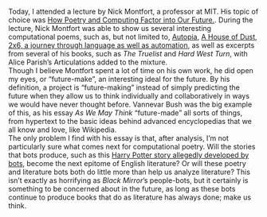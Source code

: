 Today, I attended a lecture by Nick Montfort, a professor at MIT. His topic of choice was [How Poetry and Computing Factor into Our Future.](https://cssh.northeastern.edu/internationalcenter/event/how-poetry-and-computing-factor-into-our-future/). During the lecture, Nick Montfort was able to show us several interesting computational poems, such as, but not limited to, [Autopia](http://nickm.com/autopia/), [A House of Dust](https://nickm.com/memslam/a_house_of_dust.html), [2x6, a journey through language as well as automation](https://nickm.com/2/2x6.html), as well as excerpts from several of his books, such as *The Truelist* and *Hard West Turn*, with Alice Parish’s Articulations added to the mixture.  
Though I believe Montfort spent a lot of time on his own work, he did open my eyes, or “future-make”, an interesting ideal for the future. By his definition, a project is “future-making” instead of simply predicting the future when they allow us to think individually and collaboratively in ways we would have never thought before. Vannevar Bush was the big example of this, as his essay *As We May Think* “future-made” all sorts of things, from hypertext to the basic ideas behind advanced encyclopedias that we all know and love, like Wikipedia.  
The only problem I find with his essay is that, after analysis, I’m not particularly sure what comes next for computational poetry. Will the stories that bots produce, such as this [Harry Potter story allegedly developed by bots](https://www.youtube.com/watch?v=9Je8FITk_kQ), become the next epitome of English literature? Or will these poetry and literature bots both do little more than help us analyze literature? This isn’t exactly as horrifying as *Black Mirror*’s people-bots, but it certainly is something to be concerned about in the future, as long as these bots continue to produce books that do as literature has always done; make us think.
